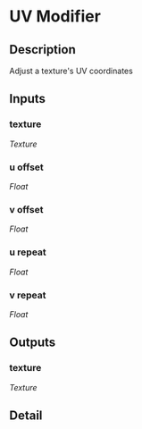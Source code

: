 # UV Modifier

## Description
Adjust a texture's UV coordinates

## Inputs
### texture

*Texture*



### u offset

*Float*



### v offset

*Float*



### u repeat

*Float*



### v repeat

*Float*



## Outputs
### texture

*Texture*



## Detail

